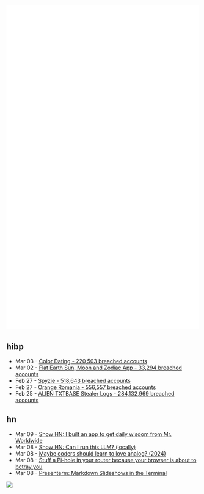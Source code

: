 ![Metrics](https://raw.githubusercontent.com/phixion/phixion/master/metrics.svg)

## hibp

<!--
for https://github.com/phixion/phixion/blob/main/.github/workflows/feeds.yml
-->
<!--START_SECTION:haveibeenpwnd-->
- Mar 03 - [Color Dating - 220,503 breached accounts](https://haveibeenpwned.com/PwnedWebsites#ColorDating)
- Mar 02 - [Flat Earth Sun, Moon and Zodiac App - 33,294 breached accounts](https://haveibeenpwned.com/PwnedWebsites#FlatEarthDave)
- Feb 27 - [Spyzie - 518,643 breached accounts](https://haveibeenpwned.com/PwnedWebsites#Spyzie)
- Feb 27 - [Orange Romania - 556,557 breached accounts](https://haveibeenpwned.com/PwnedWebsites#OrangeRomania)
- Feb 25 - [ALIEN TXTBASE Stealer Logs - 284,132,969 breached accounts](https://haveibeenpwned.com/PwnedWebsites#AlienStealerLogs)
<!--END_SECTION:haveibeenpwnd-->

## hn

<!--
for https://github.com/phixion/phixion/blob/main/.github/workflows/feeds.yml
-->
<!--START_SECTION:hn-->
- Mar 09 - [Show HN: I built an app to get daily wisdom from Mr. Worldwide](https://daale.club/)
- Mar 08 - [Show HN: Can I run this LLM? (locally)](https://can-i-run-this-llm-blue.vercel.app/)
- Mar 08 - [Maybe coders should learn to love analog? (2024)](https://www.planetanalog.com/maybe-coders-should-learn-to-love-analog-could-they/)
- Mar 08 - [Stuff a Pi-hole in your router because your browser is about to betray you](https://www.theregister.com/2025/03/08/pi_hole_6_flyby/)
- Mar 08 - [Presenterm: Markdown Slideshows in the Terminal](https://github.com/mfontanini/presenterm)
<!--END_SECTION:hn-->

<!--
for https://yhype.me
-->
![](https://hit.yhype.me/github/profile?user_id=13013670)
